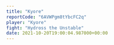 ```yaml
---
title: "Kyore"
reportCode: "6AVWPgm8tYbcFC2q"
player: "Kyore"
fight: "Hydross the Unstable"
date: 2021-10-20T19:00:04.987000+00:00
---
```

